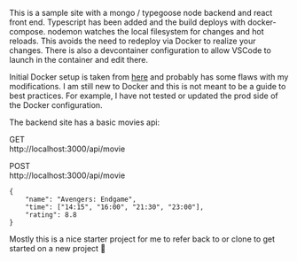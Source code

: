 This is a sample site with a mongo / typegoose node backend and react front end.  Typescript has been added and the build deploys with docker-compose.  nodemon watches the local filesystem for changes and hot reloads.  This avoids the need to redeploy via Docker to realize your changes.  There is also a devcontainer configuration to allow VSCode to launch in the container and edit there.  

Initial Docker setup is taken from [here]( https://zzzachzzz.github.io/blog/dockerizing-a-mern-app-for-development-and-production) and probably has some flaws with my modifications.  I am still new to Docker and this is not meant to be a guide to best practices.  For example, I have not tested or updated the prod side of the Docker configuration.  

The backend site has a basic movies api:

GET  
http://localhost:3000/api/movie

POST  
http://localhost:3000/api/movie  
```
{  
    "name": "Avengers: Endgame",  
    "time": ["14:15", "16:00", "21:30", "23:00"],  
    "rating": 8.8  
}
```

Mostly this is a nice starter project for me to refer back to or clone to get started on a new project 🙂
